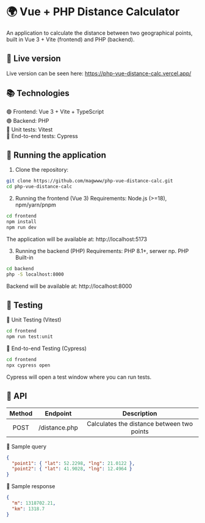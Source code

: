 # 🌍 Vue + PHP Distance Calculator

An application to calculate the distance between two geographical points, built in Vue 3 + Vite (frontend) and PHP (backend).

## 🥁 Live version

Live version can be seen here: https://php-vue-distance-calc.vercel.app/

## 📚 Technologies

🟢 Frontend: Vue 3 + Vite + TypeScript  
🟣 Backend: PHP  
🔵 Unit tests: Vitest  
🔴 End-to-end tests: Cypress

## 🚀 Running the application

1. Clone the repository:

```sh
git clone https://github.com/magwww/php-vue-distance-calc.git
cd php-vue-distance-calc
```

2. Running the frontend (Vue 3)
   Requirements: Node.js (>=18), npm/yarn/pnpm

```sh
cd frontend
npm install
npm run dev
```

The application will be available at: http://localhost:5173

3. Running the backend (PHP)
   Requirements: PHP 8.1+, serwer np. PHP Built-in

```sh
cd backend
php -S localhost:8000
```

Backend will be available at: http://localhost:8000

## 🧪 Testing

🔹 Unit Testing (Vitest)

```sh
cd frontend
npm run test:unit
```

🔹 End-to-end Testing (Cypress)

```sh
cd frontend
npx cypress open
```

Cypress will open a test window where you can run tests.

## 📜 API

| Method |   Endpoint    |                Description                 |
| :----: | :-----------: | :----------------------------------------: |
|  POST  | /distance.php | Calculates the distance between two points |

🔹 Sample query

```json
{
  "point1": { "lat": 52.2298, "lng": 21.0122 },
  "point2": { "lat": 41.9028, "lng": 12.4964 }
}
```

🔹 Sample response

```json
{
  "m": 1318702.21,
  "km": 1318.7
}
```
